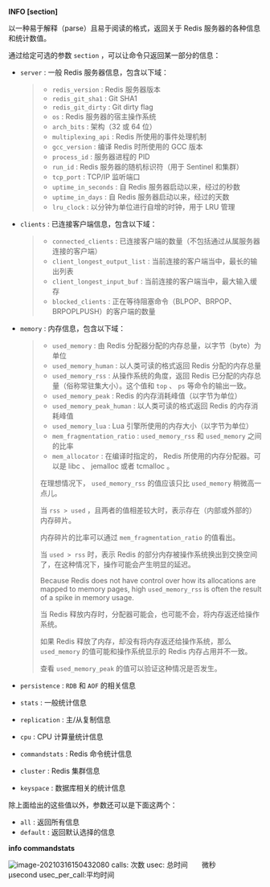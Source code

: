 **INFO [section]**

以一种易于解释（parse）且易于阅读的格式，返回关于 Redis 服务器的各种信息和统计数值。

通过给定可选的参数 `section` ，可以让命令只返回某一部分的信息：

- `server` : 一般 Redis 服务器信息，包含以下域：

  > - `redis_version` : Redis 服务器版本
  > - `redis_git_sha1` : Git SHA1
  > - `redis_git_dirty` : Git dirty flag
  > - `os` : Redis 服务器的宿主操作系统
  > - `arch_bits` : 架构（32 或 64 位）
  > - `multiplexing_api` : Redis 所使用的事件处理机制
  > - `gcc_version` : 编译 Redis 时所使用的 GCC 版本
  > - `process_id` : 服务器进程的 PID
  > - `run_id` : Redis 服务器的随机标识符（用于 Sentinel 和集群）
  > - `tcp_port` : TCP/IP 监听端口
  > - `uptime_in_seconds` : 自 Redis 服务器启动以来，经过的秒数
  > - `uptime_in_days` : 自 Redis 服务器启动以来，经过的天数
  > - `lru_clock` : 以分钟为单位进行自增的时钟，用于 LRU 管理

- `clients` : 已连接客户端信息，包含以下域：

  > - `connected_clients` : 已连接客户端的数量（不包括通过从属服务器连接的客户端）
  > - `client_longest_output_list` : 当前连接的客户端当中，最长的输出列表
  > - `client_longest_input_buf` : 当前连接的客户端当中，最大输入缓存
  > - `blocked_clients` : 正在等待阻塞命令（BLPOP、BRPOP、BRPOPLPUSH）的客户端的数量

- `memory` : 内存信息，包含以下域：

  > - `used_memory` : 由 Redis 分配器分配的内存总量，以字节（byte）为单位
  > - `used_memory_human` : 以人类可读的格式返回 Redis 分配的内存总量
  > - `used_memory_rss` : 从操作系统的角度，返回 Redis 已分配的内存总量（俗称常驻集大小）。这个值和 `top` 、 `ps` 等命令的输出一致。
  > - `used_memory_peak` : Redis 的内存消耗峰值（以字节为单位）
  > - `used_memory_peak_human` : 以人类可读的格式返回 Redis 的内存消耗峰值
  > - `used_memory_lua` : Lua 引擎所使用的内存大小（以字节为单位）
  > - `mem_fragmentation_ratio` : `used_memory_rss` 和 `used_memory` 之间的比率
  > - `mem_allocator` : 在编译时指定的， Redis 所使用的内存分配器。可以是 libc 、 jemalloc 或者 tcmalloc 。
  >
  > 在理想情况下， `used_memory_rss` 的值应该只比 `used_memory` 稍微高一点儿。
  >
  > 当 `rss > used` ，且两者的值相差较大时，表示存在（内部或外部的）内存碎片。
  >
  > 内存碎片的比率可以通过 `mem_fragmentation_ratio` 的值看出。
  >
  > 当 `used > rss` 时，表示 Redis 的部分内存被操作系统换出到交换空间了，在这种情况下，操作可能会产生明显的延迟。
  >
  > Because Redis does not have control over how its allocations are mapped to memory pages, high `used_memory_rss` is often the result of a spike in memory usage.
  >
  > 当 Redis 释放内存时，分配器可能会，也可能不会，将内存返还给操作系统。
  >
  > 如果 Redis 释放了内存，却没有将内存返还给操作系统，那么 `used_memory` 的值可能和操作系统显示的 Redis 内存占用并不一致。
  >
  > 查看 `used_memory_peak` 的值可以验证这种情况是否发生。

- `persistence` : `RDB` 和 `AOF` 的相关信息

- `stats` : 一般统计信息

- `replication` : 主/从复制信息

- `cpu` : CPU 计算量统计信息

- `commandstats` : Redis 命令统计信息

- `cluster` : Redis 集群信息

- `keyspace` : 数据库相关的统计信息

除上面给出的这些值以外，参数还可以是下面这两个：

- `all` : 返回所有信息
- `default` : 返回默认选择的信息



**info commandstats**


![image-20210316150432080](/home/troila/Desktop/学习日志/redis/images/image-20210316150432080.png)
calls: 次数
usec: 总时间　　微秒　　　μsecond
usec_per_call:平均时间


